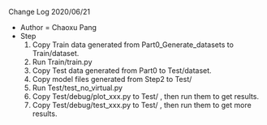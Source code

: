 Change Log
2020/06/21  
- Author  =  Chaoxu Pang
- Step
   1. Copy Train data generated from Part0_Generate_datasets to Train/dataset.
   2. Run Train/train.py
   3. Copy Test data generated from  Part0 to Test/dataset.
   4. Copy model files generated from Step2 to Test/
   5. Run Test/test_no_virtual.py
   6. Copy Test/debug/plot_xxx.py to Test/ , then run them to get results.
   7. Copy Test/debug/test_xxx.py to Test/ , then run them to get more results.
